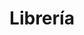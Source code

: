 ---
title: "Librería"
url: /ciudad-autonoma-de-buenos-aires/libreria-monteagudo/
shop: material de oficina
---
